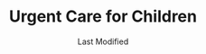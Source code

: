 ---
layout: location-page
date: Last Modified
description: "Local COVID-19 testing is available at Urgent Care for Children in Birmingham, Alabama, USA."
permalink: "locations/alabama/birmingham/urgent-care-for-children/"
tags:
  - locations
  - alabama
title: Urgent Care for Children
uniqueName: urgent-care-for-children
state: Alabama
stateAbbr: AL
hood: "Birmingham"
address: "500 Cahaba Park Circle Ste 100"
city: "Birmingham"
zip: "35242"
zipsNearby: "35440 35005 35540 35006 35007 35144 35950 35951 36250 35013 35014 35015 35952 36201 36202 36203 36204 36205 36206 36207 35016 35541 36251 35953 35954 35019 35542 35546 35020 35021 35022 35023 36006 35201 35202 35203 35204 35205 35206 35207 35208 35209 35210 35211 35212 35213 35214 35215 35216 35217 35218 35219 35220 35221 35222 35223 35224 35226 35228 35229 35231 35232 35233 35234 35235 35236 35237 35238 35242 35243 35244 35246 35249 35253 35254 35255 35259 35260 35261 35266 35282 35283 35285 35287 35288 35290 35291 35292 35293 35294 35295 35296 35297 35298 35031 35956 35957 35032 35033 35034 35035 35036 35444 35446 36253 35040 35549 35041 35042 35043 35044 36254 35045 35046 35048 35049 35449 35452 35051 35052 35550 35453 35053 35054 35055 35056 35057 35058 36257 35060 35061 35038 35062 35553 35964 35456 36260 35457 35554 35458 35063 35621 35064 35622 35555 35463 35068 35901 35902 35903 35904 35905 35906 35907 35972 35070 35071 35559 35560 35072 35073 35074 35077 35078 35079 35080 35082 35083 35980 35572 35501 35502 35503 35504 35085 35087 35573 35468 35089 35091 36793 35094 35096 36266 35097 35098 35575 35111 36750 35112 35114 36267 35115 35004 35116 35474 35117 35118 36268 35577 35578 35119 35473 35475 35476 35579 35120 36271 35121 35123 35580 35124 35125 35128 35478 35126 35127 35130 35131 36792 35133 35135 35136 35137 35482 35139 35142 35143 35584 35146 36790 35987 35147 35148 35149 35150 35151 35160 35161 35171 35587 35172 35173 35401 35402 35403 35404 35405 35406 35407 35485 35486 35487 35490 35176 36091 35178 35179 35990 35180 35181 35182 36277 36279 35183 35184 35185 35186 35187 35188 35225 35230 35240 35245 35263 35277 35278 35279 35280 35281 35286 35289 35299 36210" 
mapUrl: "http://maps.apple.com/?q=Urgent+Care+for+Children&address=500+Cahaba+Park+Circle+Ste+100,Birmingham,Alabama,35242"
locationType: Please contact for drive-thru/walk-in availability.
phone: "205-848-2273"
website: "https://www.childrensurgent.com/coronavirus-update-and-testing-hotline/"
onlineBooking: undefined
closed: undefined
closedUpdate: June 30th, 2020
notes: "By appointment only."
days: Weekdays
hours: 2PM-10PM
altDays: Weekends
altHours: 10AM-8PM
ctaMessage: Learn more
ctaUrl: "https://www.childrensurgent.com/coronavirus-update-and-testing-hotline/"
---